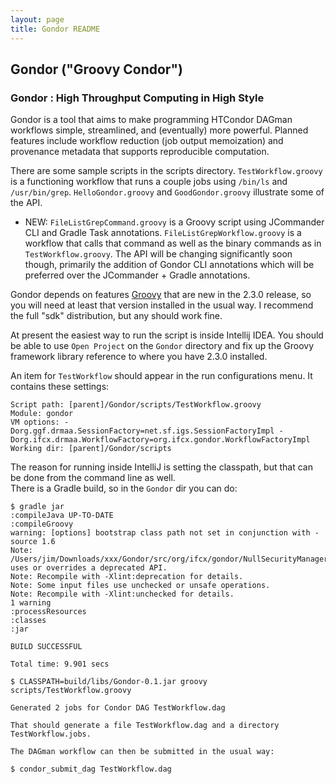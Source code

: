 ```yaml
---
layout: page
title: Gondor README 
---
```


## Gondor ("Groovy Condor")
### Gondor : High Throughput Computing in High Style

Gondor is a tool that aims to make programming HTCondor DAGman workflows simple, streamlined, and (eventually) more
powerful.  Planned features include workflow reduction (job output memoization) and provenance metadata that supports
reproducible computation.

There are some sample scripts in the scripts directory.  `TestWorkflow.groovy` is a functioning workflow that runs a
couple jobs using `/bin/ls` and `/usr/bin/grep`.  `HelloGondor.groovy` and `GoodGondor.groovy` illustrate some of the API.

* NEW: `FileListGrepCommand.groovy` is a Groovy script using JCommander CLI and Gradle Task annotations.  `FileListGrepWorkflow.groovy` is a workflow that calls that command as well as the binary commands as in `TestWorkflow.groovy`.  The API will be changing significantly soon though, primarily the addition of Gondor CLI annotations which will be preferred over the JCommander + Gradle annotations.

Gondor depends on features [Groovy](http://groovy.codehaus.org/Download) that are new in the 2.3.0 release,
so you will need at least that version installed in the usual way.
I recommend the full "sdk" distribution, but any should work fine.

At present the easiest way to run the script is inside Intellij IDEA.
You should be able to use `Open Project` on the `Gondor` directory and fix up the Groovy framework library reference to where you have 2.3.0 installed.

An item for `TestWorkflow` should appear in the run configurations menu.  It contains these settings:

```
Script path: [parent]/Gondor/scripts/TestWorkflow.groovy
Module: gondor
VM options: -Dorg.ggf.drmaa.SessionFactory=net.sf.igs.SessionFactoryImpl -Dorg.ifcx.drmaa.WorkflowFactory=org.ifcx.gondor.WorkflowFactoryImpl
Working dir: [parent]/Gondor/scripts
```

The reason for running inside IntelliJ is setting the classpath, but that can be done from the command line as well.  
There is a Gradle build, so in the `Gondor` dir you can do:

```
$ gradle jar
:compileJava UP-TO-DATE
:compileGroovy
warning: [options] bootstrap class path not set in conjunction with -source 1.6
Note: /Users/jim/Downloads/xxx/Gondor/src/org/ifcx/gondor/NullSecurityManager.java uses or overrides a deprecated API.
Note: Recompile with -Xlint:deprecation for details.
Note: Some input files use unchecked or unsafe operations.
Note: Recompile with -Xlint:unchecked for details.
1 warning
:processResources
:classes
:jar

BUILD SUCCESSFUL

Total time: 9.901 secs

$ CLASSPATH=build/libs/Gondor-0.1.jar groovy scripts/TestWorkflow.groovy

Generated 2 jobs for Condor DAG TestWorkflow.dag

That should generate a file TestWorkflow.dag and a directory TestWorkflow.jobs.

The DAGman workflow can then be submitted in the usual way:

$ condor_submit_dag TestWorkflow.dag
```
